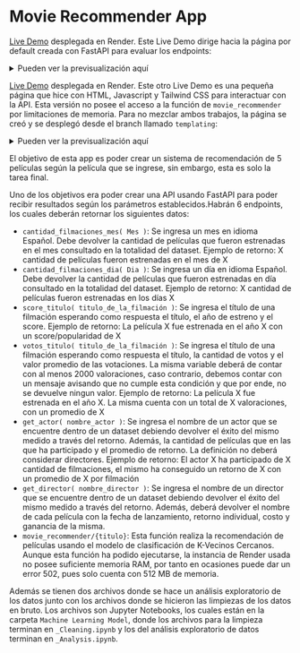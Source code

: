 # Movie Recommender App

[Live Demo](https://movie-recommender-app-ejx7.onrender.com/docs) desplegada en Render. Este Live Demo dirige hacia la página por default creada con FastAPI para evaluar los endpoints:

<details>
  
<summary>Pueden ver la previsualización aquí</summary>

## Preview

![image](https://github.com/user-attachments/assets/05d10a0d-e5d2-4553-a924-03a3262daf03)

</details>

[Live Demo](https://movie-recommender-app-ejx7.onrender.com/) desplegada en Render. Este otro Live Demo es una pequeña página que hice con HTML, Javascript y Tailwind CSS para interactuar con la API. Esta versión no posee el acceso a la función de `movie_recommender` por limitaciones de memoria. Para no mezclar ambos trabajos, la página se creó y se desplegó desde el branch llamado `templating`:

<details>
  
<summary>Pueden ver la previsualización aquí</summary>

## Preview

![image](https://github.com/user-attachments/assets/d32dfb49-86d7-452e-8fa9-8ee676f9cb75)

</details>

El objetivo de esta app es poder crear un sistema de recomendación de 5 películas según la película que se ingrese, sin embargo, esta es solo la tarea final.

Uno de los objetivos era poder crear una API usando FastAPI para poder recibir resultados según los parámetros establecidos.Habrán 6 endpoints, los cuales deberán retornar los siguientes datos:

- `cantidad_filmaciones_mes( Mes )`: Se ingresa un mes en idioma Español. Debe devolver la cantidad de películas que fueron estrenadas en el mes consultado en la totalidad del dataset.
                    Ejemplo de retorno: X cantidad de películas fueron estrenadas en el mes de X
- `cantidad_filmaciones_dia( Dia )`: Se ingresa un día en idioma Español. Debe devolver la cantidad de películas que fueron estrenadas en día consultado en la totalidad del dataset.
                    Ejemplo de retorno: X cantidad de películas fueron estrenadas en los días X
- `score_titulo( titulo_de_la_filmación )`: Se ingresa el título de una filmación esperando como respuesta el título, el año de estreno y el score.
                    Ejemplo de retorno: La película X fue estrenada en el año X con un score/popularidad de X
- `votos_titulo( titulo_de_la_filmación )`: Se ingresa el título de una filmación esperando como respuesta el título, la cantidad de votos y el valor promedio de las votaciones. La misma variable deberá de contar con al menos 2000 valoraciones, caso contrario, debemos contar con un mensaje avisando que no cumple esta condición y que por ende, no se devuelve ningun valor.
                    Ejemplo de retorno: La película X fue estrenada en el año X. La misma cuenta con un total de X valoraciones, con un promedio de X
- `get_actor( nombre_actor )`: Se ingresa el nombre de un actor que se encuentre dentro de un dataset debiendo devolver el éxito del mismo medido a través del retorno. Además, la cantidad de películas que en las que ha participado y el promedio de retorno. La definición no deberá considerar directores.
                    Ejemplo de retorno: El actor X ha participado de X cantidad de filmaciones, el mismo ha conseguido un retorno de X con un promedio de X por filmación
- `get_director( nombre_director )`: Se ingresa el nombre de un director que se encuentre dentro de un dataset debiendo devolver el éxito del mismo medido a través del retorno. Además, deberá devolver el nombre de cada película con la fecha de lanzamiento, retorno individual, costo y ganancia de la misma.
- `movie_recommender/{titulo}`: Esta función realiza la recomendación de películas usando el modelo de clasificación de K-Vecinos Cercanos. Aunque esta función ha podido ejecutarse, la instancia de Render usada no posee suficiente memoria RAM, por tanto en ocasiones puede dar un error 502, pues solo cuenta con 512 MB de memoria.

Además se tienen dos archivos donde se hace un análisis exploratorio de los datos junto con los archivos donde se hicieron las limpiezas de los datos en bruto. Los archivos son Jupyter Notebooks, los cuales están en la carpeta `Machine Learning Model`, donde los archivos para la limpieza terminan en `_Cleaning.ipynb` y los del análisis exploratorio de datos terminan en `_Analysis.ipynb`.